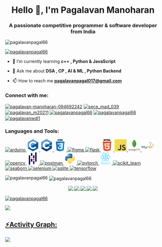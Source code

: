<h1 align="center">Hello 👋, I'm Pagalavan Manoharan</h1>
<h3 align="center">A passionate competitive programmer & software developer from India</h3>

<p align="left"> <img src="https://komarev.com/ghpvc/?username=pagalavanpagal66&label=Profile%20views&color=0e75b6&style=flat" alt="pagalavanpagal66" /> </p>

<p align="left"> <a href="https://github.com/ryo-ma/github-profile-trophy"><img src="https://github-profile-trophy.vercel.app/?username=pagalavanpagal66&theme=dracula" alt="pagalavanpagal66" /></a> </p>

- 🌱 I’m currently learning **c++ , Python & JavaScript**

- 💬 Ask me about **DSA , CP , AI & ML , Python Backend**

- 📫 How to reach me **pagalavanpagal017@gmail.com**

<h3 align="left">Connect with me:</h3>
<p align="left">
<a href="https://linkedin.com/in/pagalavan-manoharan-094692242" target="blank"><img align="center" src="https://raw.githubusercontent.com/rahuldkjain/github-profile-readme-generator/master/src/images/icons/Social/linked-in-alt.svg" alt="pagalavan-manoharan-094692242" height="30" width="40" /></a>
<a href="https://www.codechef.com/users/sece_mad_039" target="blank"><img align="center" src="https://cdn.jsdelivr.net/npm/simple-icons@3.1.0/icons/codechef.svg" alt="sece_mad_039" height="30" width="40" /></a>
<a href="https://www.hackerrank.com/pagalavan_m20211" target="blank"><img align="center" src="https://raw.githubusercontent.com/rahuldkjain/github-profile-readme-generator/master/src/images/icons/Social/hackerrank.svg" alt="pagalavan_m20211" height="30" width="40" /></a>
<a href="https://codeforces.com/profile/pagalavanpagal66" target="blank"><img align="center" src="https://raw.githubusercontent.com/rahuldkjain/github-profile-readme-generator/master/src/images/icons/Social/codeforces.svg" alt="pagalavanpagal66" height="30" width="40" /></a>
<a href="https://www.leetcode.com/pagalavanpagal66" target="blank"><img align="center" src="https://raw.githubusercontent.com/rahuldkjain/github-profile-readme-generator/master/src/images/icons/Social/leet-code.svg" alt="pagalavanpagal66" height="30" width="40" /></a>
<a href="https://auth.geeksforgeeks.org/user/pagalavanwdl1" target="blank"><img align="center" src="https://raw.githubusercontent.com/rahuldkjain/github-profile-readme-generator/master/src/images/icons/Social/geeks-for-geeks.svg" alt="pagalavanwdl1" height="30" width="40" /></a>
</p>

<h3 align="left">Languages and Tools:</h3>
<p align="left"> <a href="https://www.arduino.cc/" target="_blank" rel="noreferrer"> <img src="https://cdn.worldvectorlogo.com/logos/arduino-1.svg" alt="arduino" width="40" height="40"/> </a> <a href="https://www.cprogramming.com/" target="_blank" rel="noreferrer"> <img src="https://raw.githubusercontent.com/devicons/devicon/master/icons/c/c-original.svg" alt="c" width="40" height="40"/> </a> <a href="https://www.w3schools.com/cpp/" target="_blank" rel="noreferrer"> <img src="https://raw.githubusercontent.com/devicons/devicon/master/icons/cplusplus/cplusplus-original.svg" alt="cplusplus" width="40" height="40"/> </a> <a href="https://www.w3schools.com/css/" target="_blank" rel="noreferrer"> <img src="https://raw.githubusercontent.com/devicons/devicon/master/icons/css3/css3-original-wordmark.svg" alt="css3" width="40" height="40"/> </a> <a href="https://www.figma.com/" target="_blank" rel="noreferrer"> <img src="https://www.vectorlogo.zone/logos/figma/figma-icon.svg" alt="figma" width="40" height="40"/> </a> <a href="https://flask.palletsprojects.com/" target="_blank" rel="noreferrer"> <img src="https://www.vectorlogo.zone/logos/pocoo_flask/pocoo_flask-icon.svg" alt="flask" width="40" height="40"/> </a> <a href="https://www.w3.org/html/" target="_blank" rel="noreferrer"> <img src="https://raw.githubusercontent.com/devicons/devicon/master/icons/html5/html5-original-wordmark.svg" alt="html5" width="40" height="40"/> </a> <a href="https://developer.mozilla.org/en-US/docs/Web/JavaScript" target="_blank" rel="noreferrer"> <img src="https://raw.githubusercontent.com/devicons/devicon/master/icons/javascript/javascript-original.svg" alt="javascript" width="40" height="40"/> </a> <a href="https://www.mongodb.com/" target="_blank" rel="noreferrer"> <img src="https://raw.githubusercontent.com/devicons/devicon/master/icons/mongodb/mongodb-original-wordmark.svg" alt="mongodb" width="40" height="40"/> </a> <a href="https://www.mysql.com/" target="_blank" rel="noreferrer"> <img src="https://raw.githubusercontent.com/devicons/devicon/master/icons/mysql/mysql-original-wordmark.svg" alt="mysql" width="40" height="40"/> </a> <a href="https://opencv.org/" target="_blank" rel="noreferrer"> <img src="https://www.vectorlogo.zone/logos/opencv/opencv-icon.svg" alt="opencv" width="40" height="40"/> </a> <a href="https://pandas.pydata.org/" target="_blank" rel="noreferrer"> <img src="https://raw.githubusercontent.com/devicons/devicon/2ae2a900d2f041da66e950e4d48052658d850630/icons/pandas/pandas-original.svg" alt="pandas" width="40" height="40"/> </a> <a href="https://postman.com" target="_blank" rel="noreferrer"> <img src="https://www.vectorlogo.zone/logos/getpostman/getpostman-icon.svg" alt="postman" width="40" height="40"/> </a> <a href="https://www.python.org" target="_blank" rel="noreferrer"> <img src="https://raw.githubusercontent.com/devicons/devicon/master/icons/python/python-original.svg" alt="python" width="40" height="40"/> </a> <a href="https://pytorch.org/" target="_blank" rel="noreferrer"> <img src="https://www.vectorlogo.zone/logos/pytorch/pytorch-icon.svg" alt="pytorch" width="40" height="40"/> </a> <a href="https://reactjs.org/" target="_blank" rel="noreferrer"> <img src="https://raw.githubusercontent.com/devicons/devicon/master/icons/react/react-original-wordmark.svg" alt="react" width="40" height="40"/> </a> <a href="https://scikit-learn.org/" target="_blank" rel="noreferrer"> <img src="https://upload.wikimedia.org/wikipedia/commons/0/05/Scikit_learn_logo_small.svg" alt="scikit_learn" width="40" height="40"/> </a> <a href="https://seaborn.pydata.org/" target="_blank" rel="noreferrer"> <img src="https://seaborn.pydata.org/_images/logo-mark-lightbg.svg" alt="seaborn" width="40" height="40"/> </a> <a href="https://www.selenium.dev" target="_blank" rel="noreferrer"> <img src="https://raw.githubusercontent.com/detain/svg-logos/780f25886640cef088af994181646db2f6b1a3f8/svg/selenium-logo.svg" alt="selenium" width="40" height="40"/> </a> <a href="https://www.sqlite.org/" target="_blank" rel="noreferrer"> <img src="https://www.vectorlogo.zone/logos/sqlite/sqlite-icon.svg" alt="sqlite" width="40" height="40"/> </a> <a href="https://www.tensorflow.org" target="_blank" rel="noreferrer"> <img src="https://www.vectorlogo.zone/logos/tensorflow/tensorflow-icon.svg" alt="tensorflow" width="40" height="40"/> </a> </p>

<p><img align="left" src="https://github-readme-stats.vercel.app/api/top-langs?username=pagalavanpagal66&show_icons=true&locale=en&layout=compact" alt="pagalavanpagal66" /></p>

<p>&nbsp;<img align="center" src="https://github-readme-stats.vercel.app/api?username=pagalavanpagal66&show_icons=true&locale=en" alt="pagalavanpagal66" /></p>
<div align="center">
<a href="https://github.com/pagalavanpagal66">
<img align="center" src="http://github-profile-summary-cards.vercel.app/api/cards/stats?username=pagalavanpagal66&theme=github_dark" height="180em" />
<img align="center" src="http://github-profile-summary-cards.vercel.app/api/cards/most-commit-language?username=pagalavanpagal66&theme=github_dark" height="180em" />
<img align="center" src="http://github-profile-summary-cards.vercel.app/api/cards/repos-per-language?username=pagalavanpagal66&theme=github_dark" height="180em" />
<img align="center" src="http://github-profile-summary-cards.vercel.app/api/cards/productive-time?username=pagalavanpagal66&theme=github_dark" height="180em" />
<img align="center" src="http://github-profile-summary-cards.vercel.app/api/cards/profile-details?username=pagalavanpagal66&theme=github_dark" height="180em" />
</div>
<p><img align="center" src="https://github-readme-streak-stats.herokuapp.com/?user=pagalavanpagal66&" alt="pagalavanpagal66" /></p>
<img src="https://user-images.githubusercontent.com/73097560/115834477-dbab4500-a447-11eb-908a-139a6edaec5c.gif"><h2 align="left">⚡Activity Graph:</h2>
<img align="center" src="https://github-readme-activity-graph.vercel.app/graph?username=pagalavanpagal66&theme=react-dark"/>
